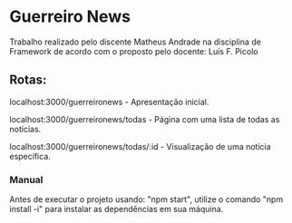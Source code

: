 # Guerreiro News

Trabalho realizado pelo discente Matheus Andrade na disciplina de Framework de acordo com o proposto pelo docente: Luís F. Picolo

## Rotas:

localhost:3000/guerreironews - Apresentação inicial.

localhost:3000/guerreironews/todas - Página com uma lista de todas as notícias.

localhost:3000/guerreironews/todas/:id - Visualização de uma notícia específica.

### Manual

Antes de executar o projeto usando: "npm start", utilize o comando "npm install -i" para instalar as dependências em sua máquina.
